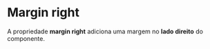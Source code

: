 # Margin right

A propriedade **margin right** adiciona uma margem no **lado direito** do componente.